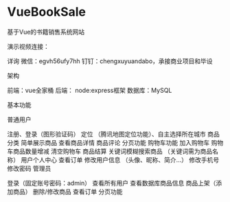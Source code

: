 # VueBookSale
基于Vue的书籍销售系统网站

演示视频连接：

详询 微信：egvh56ufy7hh 钉钉：chengxuyuandabo，承接商业项目和毕设

架构

前端：vue全家桶
后端： node:express框架
数据库：MySQL

基本功能

普通用户

注册、登录（图形验证码）
定位 （腾讯地图定位功能）、自主选择所在城市
商品
    分类
    简单展示商品
    查看商品详情
    商品评论
分页功能
购物车功能
    加入购物车
    购物车商品数量增减
    清空购物车
    商品结算
关键词模糊搜索商品 （关键词需为商品名称）
用户个人中心
查看订单
    修改用户信息 （头像、昵称、简介...）
    修改手机号
    修改密码
管理员

登录（固定账号密码：admin）
查看所有用户
查看数据库商品信息
商品上架（添加商品）
删除/修改商品
查看订单
分页功能
